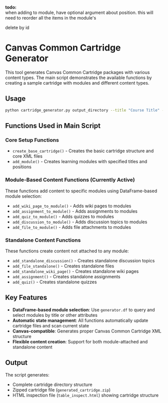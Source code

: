 <b>todo:</b><br>
when adding to module, have optional argument about position. this will need to reorder all the items in the module's <slot>

delete by id

# Canvas Common Cartridge Generator

This tool generates Canvas Common Cartridge packages with various content types. The main script demonstrates the available functions by creating a sample cartridge with modules and different content types.

## Usage

```bash
python cartridge_generator.py output_directory --title "Course Title" --code "COURSE_CODE"
```

## Functions Used in Main Script

### Core Setup Functions
- `create_base_cartridge()` - Creates the basic cartridge structure and core XML files
- `add_module()` - Creates learning modules with specified titles and positions

### Module-Based Content Functions (Currently Active)
These functions add content to specific modules using DataFrame-based module selection:

- `add_wiki_page_to_module()` - Adds wiki pages to modules
- `add_assignment_to_module()` - Adds assignments to modules  
- `add_quiz_to_module()` - Adds quizzes to modules
- `add_discussion_to_module()` - Adds discussion topics to modules
- `add_file_to_module()` - Adds file attachments to modules

### Standalone Content Functions 
These functions create content not attached to any module:

- `add_standalone_discussion()` - Creates standalone discussion topics
- `add_file_standalone()` - Creates standalone files
- `add_standalone_wiki_page()` - Creates standalone wiki pages
- `add_assignment()` - Creates standalone assignments
- `add_quiz()` - Creates standalone quizzes

## Key Features

- **DataFrame-based module selection**: Use `generator.df` to query and select modules by title or other attributes
- **Automatic state management**: All functions automatically update cartridge files and scan current state
- **Canvas-compatible**: Generates proper Canvas Common Cartridge XML structure
- **Flexible content creation**: Support for both module-attached and standalone content

## Output

The script generates:
- Complete cartridge directory structure
- Zipped cartridge file (`generated_cartridge.zip`)
- HTML inspection file (`table_inspect.html`) showing cartridge structure
